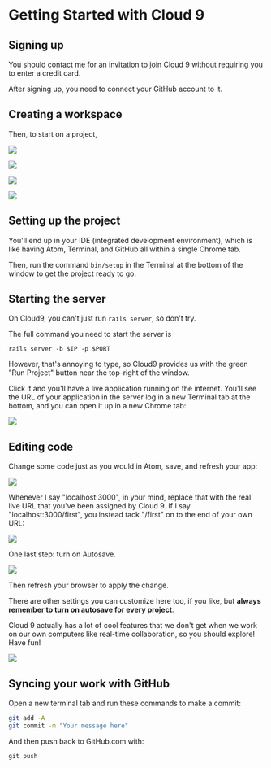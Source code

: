 # Getting Started with Cloud 9

## Signing up

You should contact me for an invitation to join Cloud 9 without requiring you to enter a credit card.

After signing up, you need to connect your GitHub account to it.

## Creating a workspace

Then, to start on a project,

![](/assets/click_repositories.png)

![](/assets/search_and_clone.png)

![](/assets/configure_workspace.png)

![](/assets/creating_workspace.png)

## Setting up the project

You'll end up in your IDE (integrated development environment), which is like having Atom, Terminal, and GitHub all within a single Chrome tab.

Then, run the command `bin/setup` in the Terminal at the bottom of the window to get the project ready to go.

## Starting the server

On Cloud9, you can't just run `rails server`, so don't try.

The full command you need to start the server is

```
rails server -b $IP -p $PORT
```

However, that's annoying to type, so Cloud9 provides us with the green "Run Project" button near the top-right of the window.

Click it and you'll have a live application running on the internet. You'll see the URL of your application in the server log in a new Terminal tab at the bottom, and you can open it up in a new Chrome tab:

![](/assets/rails_server.gif)

## Editing code

Change some code just as you would in Atom, save, and refresh your app:

![](/assets/change_code.gif)

Whenever I say "localhost:3000", in your mind, replace that with the real live URL that you've been assigned by Cloud 9. If I say "localhost:3000/first", you instead tack "/first" on to the end of your own URL:

![](/assets/other_urls.gif)

One last step: turn on Autosave.

![](/assets/autosave.png)

Then refresh your browser to apply the change.

There are other settings you can customize here too, if you like, but **always remember to turn on autosave for every project**.

Cloud 9 actually has a lot of cool features that we don't get when we work on our own computers like real-time collaboration, so you should explore! Have fun!

![](/assets/cloud_9_workflow.png)

## Syncing your work with GitHub

Open a new terminal tab and run these commands to make a commit:

```bash
git add -A
git commit -m "Your message here"
```

And then push back to GitHub.com with:

```
git push
```